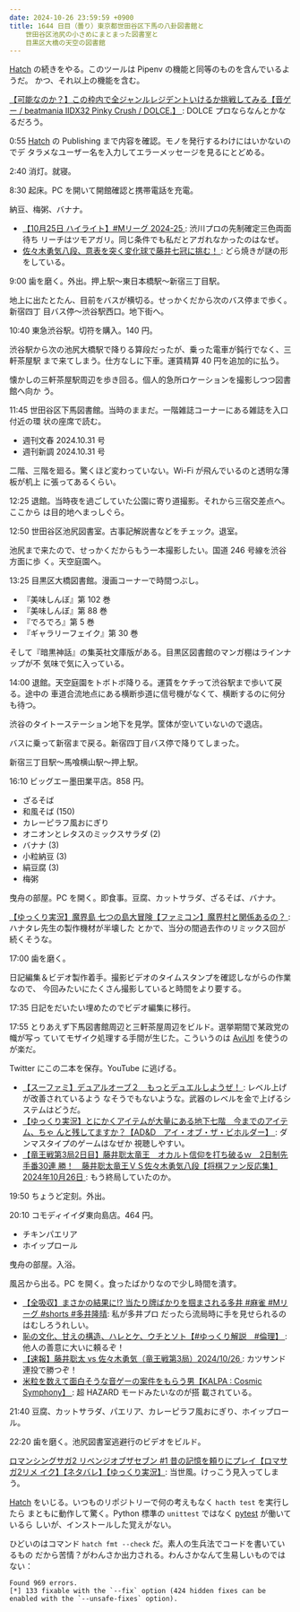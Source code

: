```yaml
---
date: 2024-10-26 23:59:59 +0900
title: 1644 日目（曇り）東京都世田谷区下馬の八卦図書館と
    世田谷区池尻の小さめにまとまった図書室と
    目黒区大橋の天空の図書館
---
```


[Hatch] の続きをやる。このツールは Pipenv の機能と同等のものを含んでいるようだ。
かつ、それ以上の機能を含む。

[【可能なのか？】この枠内で全ジャンルレジデントいけるか挑戦してみる【音ゲー /
beatmania IIDX32 Pinky Crush / DOLCE.】
](https://www.youtube.com/watch?v=xYxZ3K63JA0): DOLCE プロならなんとかなるだろう。

0:55 [Hatch] の Publishing まで内容を確認。モノを発行するわけにはいかないのでデ
タラメなユーザー名を入力してエラーメッセージを見るにとどめる。

2:40 消灯。就寝。

8:30 起床。PC を開いて開館確認と携帯電話を充電。

納豆、梅粥、バナナ。

* [【10月25日 ハイライト】#Mリーグ 2024-25
  ](https://www.youtube.com/watch?v=AcrHh8vE4YA): 渋川プロの先制確定三色両面待ち
  リーチはツモアガリ。同じ条件でも私だとアガれなかったのはなぜ。
* [佐々木勇気八段、意表を突く変化球で藤井七冠に挑む！
  ](https://www.youtube.com/watch?v=MGpNMgaLK8Y): どら焼きが謎の形をしている。

9:00 歯を磨く。外出。押上駅～東日本橋駅～新宿三丁目駅。

地上に出たとたん、目前をバスが横切る。せっかくだから次のバス停まで歩く。新宿四丁
目バス停～渋谷駅西口。地下街へ。

10:40 東急渋谷駅。切符を購入。140 円。

渋谷駅から次の池尻大橋駅で降りる算段だったが、乗った電車が鈍行でなく、三軒茶屋駅
まで来てしまう。仕方なしに下車。運賃精算 40 円を追加的に払う。

懐かしの三軒茶屋駅周辺を歩き回る。個人的急所ロケーションを撮影しつつ図書館へ向か
う。

<blockquote class="twitter-tweet"
  data-conversation="none"
  data-media-max-width="480" data-theme="dark" data-align="center">
<a href="https://twitter.com/showa_yojyo/status/1850099066178560153"></a>
</blockquote>

<blockquote class="twitter-tweet"
  data-conversation="none"
  data-media-max-width="480" data-theme="dark" data-align="center">
<a href="https://twitter.com/showa_yojyo/status/1850099810524951034"></a>
</blockquote>

11:45 世田谷区下馬図書館。当時のままだ。一階雑誌コーナーにある雑誌を入口付近の環
状の座席で読む。

* 週刊文春 2024.10.31 号
* 週刊新調 2024.10.31 号

二階、三階を廻る。驚くほど変わっていない。Wi-Fi が飛んでいるのと透明な薄板が机上
に張ってあるくらい。

12:25 退館。当時夜を過ごしていた公園に寄り道撮影。それから三宿交差点へ。ここから
は目的地へまっしぐら。

<blockquote class="twitter-tweet"
  data-conversation="none"
  data-media-max-width="480" data-theme="dark" data-align="center">
<a href="https://twitter.com/showa_yojyo/status/1851155758458495094"></a>
</blockquote>

12:50 世田谷区池尻図書室。古事記解説書などをチェック。退室。

池尻まで来たので、せっかくだからもう一本撮影したい。国道 246 号線を渋谷方面に歩
く。天空庭園へ。

<!-- TODO: insert the video -->

13:25 目黒区大橋図書館。漫画コーナーで時間つぶし。

* 『美味しんぼ』第 102 巻
* 『美味しんぼ』第 88 巻
* 『でろでろ』第 5 巻
* 『ギャラリーフェイク』第 30 巻

そして『暗黒神話』の集英社文庫版がある。目黒区図書館のマンガ棚はラインナップが不
気味で気に入っている。

14:00 退館。天空庭園をトボトボ降りる。運賃をケチって渋谷駅まで歩いて戻る。途中の
車道合流地点にある横断歩道に信号機がなくて、横断するのに何分も待つ。

渋谷のタイトーステーション地下を見学。筐体が空いていないので退店。

バスに乗って新宿まで戻る。新宿四丁目バス停で降りてしまった。

新宿三丁目駅～馬喰横山駅～押上駅。

16:10 ビッグエー墨田業平店。858 円。

* ざるそば
* 和風そば (150)
* カレーピラフ風おにぎり
* オニオンとレタスのミックスサラダ (2)
* バナナ (3)
* 小粒納豆 (3)
* 絹豆腐 (3)
* 梅粥

曳舟の部屋。PC を開く。即食事。豆腐、カットサラダ、ざるそば、バナナ。

[【ゆっくり実況】魔界島 七つの島大冒険【ファミコン】魔界村と関係あるの？
](https://www.youtube.com/watch?v=1QdHPfTszaU): ハナタレ先生の製作機材が半壊した
とかで、当分の間過去作のリミックス回が続くそうな。

17:00 歯を磨く。

日記編集＆ビデオ製作着手。撮影ビデオのタイムスタンプを確認しながらの作業なので、
今回みたいにたくさん撮影していると時間をより要する。

17:35 日記をだいたい埋めたのでビデオ編集に移行。

17:55 とりあえず下馬図書館周辺と三軒茶屋周辺をビルド。選挙期間で某政党の幟が写っ
ていてモザイク処理する手間が生じた。こういうのは [AviUtl] を使うのが楽だ。

Twitter にこの二本を保存。YouTube に逃げる。

* [【スーファミ】デュアルオーブ２　もっとデュエルしようぜ！
  ](https://www.youtube.com/watch?v=P2RmVD9W7T8): レベル上げが改善されているよう
  なそうでもないような。武器のレベルを金で上げるシステムはどうだ。
* [【ゆっくり実況】とにかくアイテムが大量にある地下七階　今までのアイテム、ちゃ
  んと残してますか？【AD&D　アイ・オブ・ザ・ビホルダー】
  ](https://www.youtube.com/watch?v=oyLPTcz1gkU): ダンマスタイプのゲームはなぜか
  視聴しやすい。
* [【竜王戦第3局2日目】藤井聡太竜王　オカルト信仰を打ち破るｗ　2日制先手番30連
  勝！　藤井聡太竜王ＶＳ佐々木勇気八段【将棋ファン反応集】2024年10月26日
  ](https://www.youtube.com/watch?v=AUuaVE2nIrM): もう終局していたのか。

19:50 ちょうど定刻。外出。

20:10 コモディイイダ東向島店。464 円。

* チキンパエリア
* ホイップロール

曳舟の部屋。入浴。

風呂から出る。PC を開く。食ったばかりなので少し時間を潰す。

* [【全吸収】まさかの結果に!? 当たり牌ばかりを掴まされる多井 #麻雀 #Mリーグ
  #shorts #多井隆晴](https://www.youtube.com/watch?v=_1vH6BiO6a8): 私が多井プロ
  だったら流局時に手を見せられるのはむしろうれしい。
* [恥の文化、甘えの構造、ハレとケ、ウチとソト【#ゆっくり解説　#倫理】
  ](https://www.youtube.com/watch?v=GLPWX2I683A): 他人の善意に大いに頼るぞ！
* [【速報】藤井聡太 vs 佐々木勇気（竜王戦第3局）2024/10/26
  ](https://www.youtube.com/watch?v=l3caBqJBpsM): カツサンド連投で勝つぞ！
* [米粒を数えて面白そうな音ゲーの案件をもらう男【KALPA : Cosmic Symphony】
  ](https://www.youtube.com/watch?v=5LsNJIrfLo0): 超 HAZARD モードみたいなのが搭
  載されている。

21:40 豆腐、カットサラダ、パエリア、カレーピラフ風おにぎり、ホイップロール。

22:20 歯を磨く。池尻図書室逃避行のビデオをビルド。

[ロマンシングサガ2 リベンジオブザセブン #1 昔の記憶を頼りにプレイ【ロマサガ2リメ
イク】【ネタバレ】【ゆっくり実況】](https://www.youtube.com/watch?v=F5SgCIjAZUA):
当世風。けっこう見入ってしまう。

[Hatch] をいじる。いつものリポジトリーで何の考えもなく `hacth test` を実行したら
まともに動作して驚く。Python 標準の `unittest` ではなく [pytest] が働いているら
しいが、インストールした覚えがない。

ひどいのはコマンド `hatch fmt --check` だ。素人の生兵法でコードを書いているもの
だから苦情？がわんさか出力される。わんさかなんて生易しいものではない：

```text
Found 969 errors.
[*] 133 fixable with the `--fix` option (424 hidden fixes can be enabled with the `--unsafe-fixes` option).
```

[AviUtl]: https://spring-fragrance.mints.ne.jp/aviutl/
[Hatch]: https://hatch.pypa.io/dev/
[pytest]: https://docs.pytest.org/en/stable/
